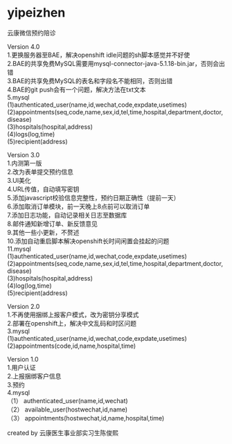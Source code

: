 # yipeizhen  
云康微信预约陪诊  
  
Version 4.0  
1.更换服务器至BAE，解决openshift idle问题的sh脚本感觉并不好使  
2.BAE的共享免费MySQL需要用mysql-connector-java-5.1.18-bin.jar，否则会出错  
3.BAE的共享免费MySQL的表名和字段名不能相同，否则出错  
4.BAE的git push会有一个问题，解决方法在txt文本  
5.mysql  
(1)authenticated_user(name,id,wechat,code,expdate,usetimes)  
(2)appointments(seq,code,name,sex,id,tel,time,hospital,department,doctor,disease)  
(3)hospitals(hospital,address)  
(4)logs(log,time)  
(5)recipient(address)  
  
Version 3.0  
1.内测第一版  
2.改为表单提交预约信息  
3.UI美化  
4.URL传值，自动填写密钥  
5.添加javascript校验信息完整性，预约日期正确性（提前一天）  
6.添加取消订单模块，前一天晚上8点前可以取消订单  
7.添加日志功能，自动记录相关日志至数据库  
8.邮件通知新增订单、新反馈意见  
9.其他一些小更新，不赘述  
10.添加自动重启脚本解决openshift长时间闲置会挂起的问题  
11.mysql  
(1)authenticated_user(name,id,wechat,code,expdate,usetimes)  
(2)appointments(seq,code,name,sex,id,tel,time,hospital,department,doctor,disease)  
(3)hospitals(hospital,address)  
(4)log(log,time)  
(5)recipient(address)  
  
Version 2.0  
1.不再使用捆绑上报客户模式，改为密钥分享模式  
2.部署在openshift上，解决中文乱码和时区问题  
3.mysql  
(1)authenticated_user(name,id,wechat,code,expdate,usetimes)  
(2)appointments(code,id,name,hospital,time)  
  
Version 1.0  
1.用户认证  
2.上报捆绑客户信息  
3.预约  
4.mysql  
（1） authenticated_user(name,id,wechat)  
（2） available_user(hostwechat,id,name)  
（3） appointments(hostwechat,id,name,hospital,time)  
  
created by 云康医生事业部实习生陈俊熙
